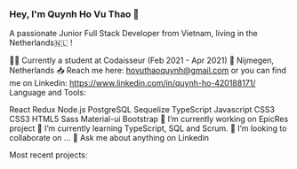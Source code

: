 ### Hey, I'm Quynh Ho Vu Thao 👋

A passionate Junior Full Stack Developer from Vietnam, living in the Netherlands🇳🇱 !

👩‍💻 Currently a student at Codaisseur (Feb 2021 - Apr 2021)
📍 Nijmegen, Netherlands
📥 Reach me here: hovuthaoquynh@gmail.com or you can find me on Linkedin: https://www.linkedin.com/in/quynh-ho-420188171/
Language and Tools:

React Redux Node.js PostgreSQL Sequelize TypeScript Javascript CSS3 CSS3 HTML5 Sass Material-ui Bootstrap
🔭 I’m currently working on EpicRes project
🌱 I’m currently learning TypeScript, SQL and Scrum.
👯 I’m looking to collaborate on ...
💬 Ask me about anything on Linkedin




<!--
**quynhho-2007/quynhho-2007** is a ✨ _special_ ✨ repository because its `README.md` (this file) appears on your GitHub profile.


-->


Most recent projects:

